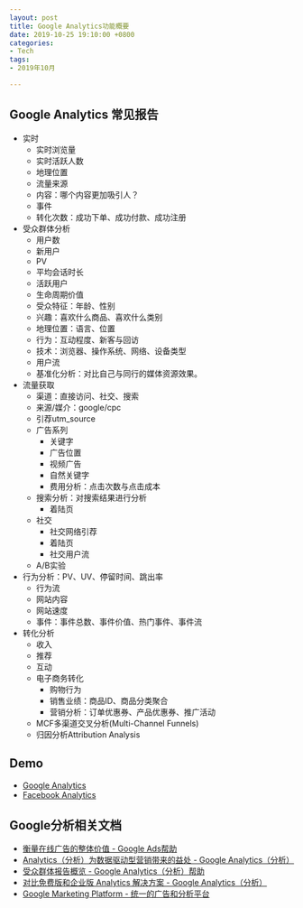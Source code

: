 ```yaml
---
layout: post
title: Google Analytics功能概要
date: 2019-10-25 19:10:00 +0800
categories:
- Tech
tags:
- 2019年10月

---
```


## Google Analytics 常见报告

- 实时
	- 实时浏览量
	- 实时活跃人数
	- 地理位置
	- 流量来源
	- 内容：哪个内容更加吸引人？
	- 事件
	- 转化次数：成功下单、成功付款、成功注册
- 受众群体分析
	- 用户数
	- 新用户
	- PV
	- 平均会话时长
	- 活跃用户
	- 生命周期价值
	- 受众特征：年龄、性别
	- 兴趣：喜欢什么商品、喜欢什么类别
	- 地理位置：语言、位置
	- 行为：互动程度、新客与回访
	- 技术：浏览器、操作系统、网络、设备类型
	- 用户流
	- 基准化分析：对比自己与同行的媒体资源效果。
- 流量获取
	- 渠道：直接访问、社交、搜索
	- 来源/媒介：google/cpc
	- 引荐utm_source
	- 广告系列
		- 关键字
		- 广告位置
		- 视频广告
		- 自然关键字
		- 费用分析：点击次数与点击成本
	- 搜索分析：对搜索结果进行分析
		- 着陆页
	- 社交
		- 社交网络引荐
		- 着陆页
		- 社交用户流
	- A/B实验
- 行为分析：PV、UV、停留时间、跳出率
	- 行为流
	- 网站内容
	- 网站速度
	- 事件：事件总数、事件价值、热门事件、事件流
- 转化分析
	- 收入
	- 推荐
	- 互动
	- 电子商务转化
		- 购物行为
		- 销售业绩：商品ID、商品分类聚合
		- 营销分析：订单优惠券、产品优惠券、推广活动
	- MCF多渠道交叉分析(Multi-Channel Funnels)
	- 归因分析Attribution Analysis

## Demo

- [Google Analytics](https://support.google.com/analytics/answer/6367342?hl=en)
- [Facebook Analytics](https://www.facebook.com/analytics/192129571703121/overview/)

## Google分析相关文档

- [衡量在线广告的整体价值 - Google Ads帮助](https://support.google.com/google-ads/answer/6190164?hl=zh-Hans)
- [Analytics（分析）为数据驱动型营销带来的益处 - Google Analytics（分析）](https://marketingplatform.google.com/intl/zh-CN_cn/about/analytics/benefits/)
- [受众群体报告概览 - Google Analytics（分析）帮助](https://support.google.com/analytics/answer/1012034?hl=zh-Hans)
- [对比免费版和企业版 Analytics 解决方案 - Google Analytics（分析）](https://marketingplatform.google.com/intl/zh-CN_cn/about/analytics/compare/)	
- [Google Marketing Platform - 统一的广告和分析平台](https://marketingplatform.google.com/intl/zh-CN_cn/about/)

